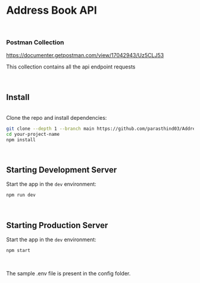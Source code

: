 # Address Book API #
<br/>

### Postman Collection ###
https://documenter.getpostman.com/view/17042943/Uz5CLJ53

This collection contains all the api endpoint requests

<br/>

## Install ##
<br/>
Clone the repo and install dependencies:

```bash
git clone --depth 1 --branch main https://github.com/parasthind03/AddressBook your-project-name
cd your-project-name
npm install
```

<br/>

## Starting Development Server

Start the app in the `dev` environment:

```bash
npm run dev
```
<br/>

## Starting Production Server

Start the app in the `dev` environment:

```bash
npm start
```

<br/>

The sample .env file is present in the config folder.